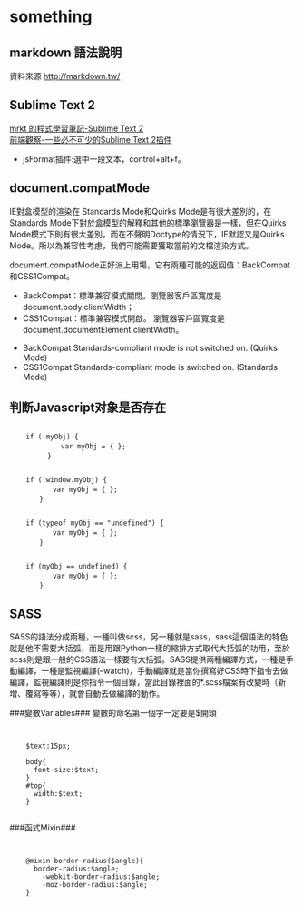 something
=================
markdown 語法說明
-----------------
資料來源 http://markdown.tw/

Sublime Text 2
------------------
[mrkt 的程式學習筆記-Sublime Text 2][] <br/>
[前端觀察-一些必不可少的Sublime Text 2插件]


[mrkt 的程式學習筆記-Sublime Text 2]:http://kevintsengtw.blogspot.tw/p/sublime-text-2.html
[前端觀察-一些必不可少的Sublime Text 2插件]:http://www.qianduan.net/essential-to-sublime-the-text-2-plugins.html

+ jsFormat插件:選中一段文本，control+alt+f。

document.compatMode
------------------

IE對盒模型的渲染在 Standards Mode和Quirks Mode是有很大差別的，在Standards Mode下對於盒模型的解釋和其他的標準瀏覽器是一樣，但在Quirks Mode模式下則有很大差別，而在不聲明Doctype的情況下，IE默認又是Quirks Mode。所以為兼容性考慮，我們可能需要獲取當前的文檔渲染方式。

document.compatMode正好派上用場，它有兩種可能的返回值：BackCompat和CSS1Compat。

+ BackCompat：標準兼容模式關閉。瀏覽器客戶區寬度是document.body.clientWidth；
+ CSS1Compat：標準兼容模式開啟。 瀏覽器客戶區寬度是document.documentElement.clientWidth。

- BackCompat Standards-compliant mode is not switched on. (Quirks Mode)
- CSS1Compat Standards-compliant mode is switched on. (Standards Mode)


判断Javascript对象是否存在
--------------------------

<pre><code>
	if (!myObj) {
	  　　　　var myObj = { };
	  　　}
</pre></code>

<pre><code>
	if (!window.myObj) {
	　　　　var myObj = { };
	　　}
</pre></code>

<pre><code>
	if (typeof myObj == "undefined") {
	　　　　var myObj = { };
	　　}
</pre></code>

<pre><code>
	if (myObj == undefined) {
	　　　　var myObj = { };
	　　}
</pre></code>


SASS
------------------

SASS的語法分成兩種，一種叫做scss，另一種就是sass，sass這個語法的特色就是他不需要大括弧，而是用跟Python一樣的縮排方式取代大括弧的功用，至於scss則是跟一般的CSS語法一樣要有大括弧。SASS提供兩種編譯方式，一種是手動編譯，一種是監視編譯(–watch)，手動編譯就是當你撰寫好CSS時下指令去做編譯，監視編譯則是你指令一個目錄，當此目錄裡面的*.scss檔案有改變時（新增、覆寫等等），就會自動去做編譯的動作。

###變數Variables###
變數的命名第一個字一定要是$開頭

<pre><code>

	$text:15px;
	 
	body{
	  font-size:$text;
	}
	#top{
	  width:$text;
	}

</pre></code>

###函式Mixin###

<pre><code>

	@mixin border-radius($angle){
	  border-radius:$angle;
		-webkit-border-radius:$angle;
		-moz-border-radius:$angle;
	}

</pre></code>
